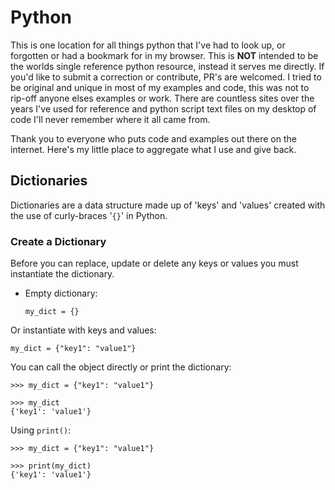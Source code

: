 # Python
This is one location for all things python that I've had to look up, or forgotten or had a bookmark for in my browser. This is **NOT** intended to be the worlds single reference python resource, instead it serves me directly. If you'd like to submit a correction or contribute, PR's are welcomed. I tried to be original and unique in most of my examples and code, this was not to rip-off anyone elses examples or work. There are countless sites over the years I've used for reference and python script text files on my desktop of code I'll never remember where it all came from.

Thank you to everyone who puts code and examples out there on the internet. Here's my little place to aggregate what I use and give back. 

## Dictionaries
Dictionaries are a data structure made up of 'keys' and 'values' created with the use of curly-braces '`{}`' in Python.

### Create a Dictionary
Before you can replace, update or delete any keys or values you must instantiate the dictionary.

- Empty dictionary:
  ```
  my_dict = {}
  ```
Or instantiate with keys and values:
```
my_dict = {"key1": "value1"}
```

You can call the object directly or print the dictionary:
```
>>> my_dict = {"key1": "value1"}

>>> my_dict
{'key1': 'value1'}
```
Using `print()`:
```
>>> my_dict = {"key1": "value1"}

>>> print(my_dict)
{'key1': 'value1'}
```




